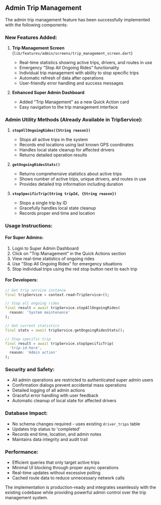 ## Admin Trip Management

The admin trip management feature has been successfully implemented with the following components:

### New Features Added:

1. **Trip Management Screen** (`lib/features/admin/screens/trip_management_screen.dart`)
   - Real-time statistics showing active trips, drivers, and routes in use
   - Emergency "Stop All Ongoing Rides" functionality
   - Individual trip management with ability to stop specific trips
   - Automatic refresh of data after operations
   - User-friendly error handling and success messages

2. **Enhanced Super Admin Dashboard**
   - Added "Trip Management" as a new Quick Action card
   - Easy navigation to the trip management interface

### Admin Utility Methods (Already Available in TripService):

1. **`stopAllOngoingRides({String reason})`**
   - Stops all active trips in the system
   - Records end locations using last known GPS coordinates
   - Handles local state cleanup for affected drivers
   - Returns detailed operation results

2. **`getOngoingRidesStats()`**
   - Returns comprehensive statistics about active trips
   - Shows number of active trips, unique drivers, and routes in use
   - Provides detailed trip information including duration

3. **`stopSpecificTrip(String tripId, {String reason})`**
   - Stops a single trip by ID
   - Gracefully handles local state cleanup
   - Records proper end time and location

### Usage Instructions:

#### For Super Admins:
1. Login to Super Admin Dashboard
2. Click on "Trip Management" in the Quick Actions section
3. View real-time statistics of ongoing rides
4. Use "Stop All Ongoing Rides" for emergency situations
5. Stop individual trips using the red stop button next to each trip

#### For Developers:
```dart
// Get trip service instance
final tripService = context.read<TripService>();

// Stop all ongoing rides
final result = await tripService.stopAllOngoingRides(
  reason: 'System maintenance'
);

// Get current statistics
final stats = await tripService.getOngoingRidesStats();

// Stop specific trip
final result = await tripService.stopSpecificTrip(
  'trip-id-here',
  reason: 'Admin action'
);
```

### Security and Safety:

- All admin operations are restricted to authenticated super admin users
- Confirmation dialogs prevent accidental mass operations
- Detailed logging of all admin actions
- Graceful error handling with user feedback
- Automatic cleanup of local state for affected drivers

### Database Impact:

- No schema changes required - uses existing `driver_trips` table
- Updates trip status to 'completed'
- Records end time, location, and admin notes
- Maintains data integrity and audit trail

### Performance:

- Efficient queries that only target active trips
- Minimal UI blocking through proper async operations
- Real-time updates without excessive polling
- Cached route data to reduce unnecessary network calls

The implementation is production-ready and integrates seamlessly with the existing codebase while providing powerful admin control over the trip management system.
